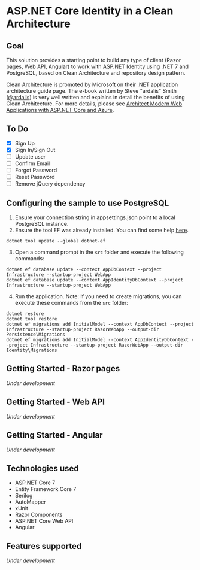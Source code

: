 # ASP.NET Core Identity in a Clean Architecture

## Goal
This solution provides a starting point to build any type of client (Razor pages, Web API, Angular) to work with ASP.NET Identity using .NET 7 and PostgreSQL, based on Clean Architecture and repository design pattern.

Clean Architecture is promoted by Microsoft on their .NET application architecture guide page. The e-book written by Steve "ardalis" Smith ([@ardalis](https://github.com/ardalis)) is very well written and explains in detail the benefits of using Clean Architecture. For more details, please see [Architect Modern Web Applications with ASP.NET Core and Azure](https://docs.microsoft.com/en-us/dotnet/architecture/modern-web-apps-azure/).

## To Do
- [x] Sign Up
- [x] Sign In/Sign Out
- [ ] Update user
- [ ] Confirm Email
- [ ] Forgot Password
- [ ] Reset Password
- [ ] Remove jQuery dependency

## Configuring the sample to use PostgreSQL
1. Ensure your connection string in appsettings.json point to a local PostgreSQL instance.
2. Ensure the tool EF was already installed. You can find some help [here](https://docs.microsoft.com/ef/core/miscellaneous/cli/dotnet).
```
dotnet tool update --global dotnet-ef
```
3. Open a command prompt in the `src` folder and execute the following commands:
```
dotnet ef database update --context AppDbContext --project Infrastructure --startup-project WebApp 
dotnet ef database update --context AppIdentityDbContext --project Infrastructure --startup-project WebApp
```
4. Run the application.
Note: If you need to create migrations, you can execute these commands from the `src` folder:
```
dotnet restore
dotnet tool restore
dotnet ef migrations add InitialModel --context AppDbContext --project Infrastructure --startup-project RazorWebApp --output-dir Persistence\Migrations
dotnet ef migrations add InitialModel --context AppIdentityDbContext --project Infrastructure --startup-project RazorWebApp --output-dir Identity\Migrations
```

## Getting Started - Razor pages
_Under development_

## Getting Started - Web API
_Under development_

## Getting Started - Angular
_Under development_

## Technologies used
- ASP.NET Core 7
- Entity Framework Core 7 
- Serilog
- AutoMapper
- xUnit
- Razor Components
- ASP.NET Core Web API
- Angular

## Features supported
_Under development_


